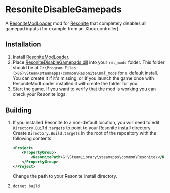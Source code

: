 # ResoniteDisableGamepads

A [ResoniteModLoader](https://github.com/resonite-modding-group/ResoniteModLoader) mod for [Resonite](https://resonite.com/) that completely disables all gamepad inputs (for example from an Xbox controller).

## Installation

1. Install [ResoniteModLoader](https://github.com/resonite-modding-group/ResoniteModLoader).
1. Place [ResoniteDisableGamepads.dll](https://github.com/eai04191/ResoniteDisableGamepads/releases/latest/download/ResoniteDisableGamepads.dll) into your `rml_mods` folder. This folder should be at `C:\Program Files (x86)\Steam\steamapps\common\Resonite\nml_mods` for a default install. You can create it if it's missing, or if you launch the game once with ResoniteModLoader installed it will create the folder for you.
1. Start the game. If you want to verify that the mod is working you can check your Resonite logs.

## Building

1. If you installed Resonite to a non-default location, you will need to edit `Directory.Build.targets` to point to your Resonite install directory. Create `Directory.Build.targets` in the root of the repository with the following contents:

    ```xml
    <Project>
        <PropertyGroup>
            <ResonitePath>G:\SteamLibrary\steamapps\common\Resonite\</ResonitePath>
        </PropertyGroup>
    </Project>
    ```

    Change the path to your Resonite install directory.

2. `dotnet build`

